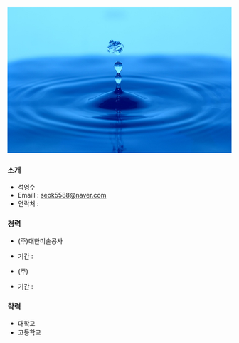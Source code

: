 ![Image of Yaktocat](https://github.com/seok5588/smartfactory/blob/master/test.jpg?raw=true)
### 소개
 * 석영수
 * Emaill : seok5588@naver.com
 * 연락처 : 
### 경력
 * (주)대한미술공사
  - 기간 : 
 * (주)
 - 기간 : 
### 학력
 * 대학교
 * 고등학교


